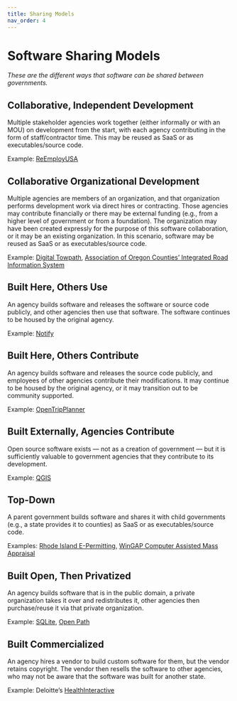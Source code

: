 ```yaml
---
title: Sharing Models
nav_order: 4
---
```


# Software Sharing Models

_These are the different ways that software can be shared between governments._

## Collaborative, Independent Development
Multiple stakeholder agencies work together (either informally or with an MOU) on development from the start, with each agency contributing in the form of staff/contractor time. This may be reused as SaaS or as executables/source code.

Example: [ReEmployUSA](cooperatives/reemployusa.html)

## Collaborative Organizational Development
Multiple agencies are members of an organization, and that organization performs development work via direct hires or contracting. Those agencies may contribute financially or there may be external funding (e.g., from a higher level of government or from a foundation). The organization may have been created expressly for the purpose of this software collaboration, or it may be an existing organization. In this scenario, software may be reused as SaaS or as executables/source code.

Example: [Digital Towpath](cooperatives/digital-towpath.html), [Association of Oregon Counties’ Integrated Road Information System](cooperatives/or-iris.html)

## Built Here, Others Use
An agency builds software and releases the software or source code publicly, and other agencies then use that software. The software continues to be housed by the original agency.

Example: [Notify](cooperatives/notify.html)

## Built Here, Others Contribute
An agency builds software and releases the source code publicly, and employees of other agencies contribute their modifications. It may continue to be housed by the original agency, or it may transition out to be community supported.

Example: [OpenTripPlanner](cooperatives/opentripplanner.html)

## Built Externally, Agencies Contribute
Open source software exists — not as a creation of government — but it is sufficiently valuable to government agencies that they contribute to its development.

Example: [QGIS](cooperatives/qgis.html)

## Top-Down
A parent government builds software and shares it with child governments (e.g., a state provides it to counties) as SaaS or as executables/source code.

Examples: [Rhode Island E-Permitting](cooperatives/rispi.html), [WinGAP Computer Assisted Mass Appraisal](cooperatives/wingap.html)

## Built Open, Then Privatized
An agency builds software that is in the public domain, a private organization takes it over and redistributes it, other agencies then purchase/reuse it via that private organization.

Example: [SQLite](cooperatives/sqlite.html), [Open Path](cooperatives/open-path.html)

## Built Commercialized
An agency hires a vendor to build custom software for them, but the vendor retains copyright. The vendor then resells the software to other agencies, who may not be aware that the software was built for another state.

Example: Deloitte’s [HealthInteractive](https://www2.deloitte.com/us/en/pages/public-sector/solutions/medicaid-management-information-system-modernization.html)
